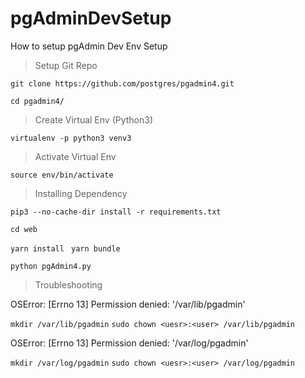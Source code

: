 # pgAdminDevSetup
How to setup pgAdmin Dev Env Setup

> Setup Git Repo

```git clone https://github.com/postgres/pgadmin4.git```

```cd pgadmin4/```

> Create Virtual Env (Python3)

```virtualenv -p python3 venv3```

> Activate Virtual Env

```source env/bin/activate```

> Installing Dependency

```pip3 --no-cache-dir install -r requirements.txt```

```cd web```

```yarn install ```
```yarn bundle ```

```python pgAdmin4.py```

> Troubleshooting 

OSError: [Errno 13] Permission denied: '/var/lib/pgadmin'

```mkdir /var/lib/pgadmin```
```sudo chown <uesr>:<user> /var/lib/pgadmin```

OSError: [Errno 13] Permission denied: '/var/log/pgadmin'

```mkdir /var/log/pgadmin```
```sudo chown <uesr>:<user> /var/log/pgadmin```

